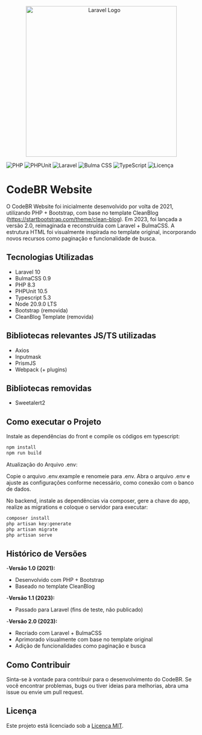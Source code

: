 <p align="center"><a href="https://laravel.com" target="_blank"><img src="https://raw.githubusercontent.com/laravel/art/master/logo-lockup/5%20SVG/2%20CMYK/1%20Full%20Color/laravel-logolockup-cmyk-red.svg" width="400" alt="Laravel Logo"></a></p>

![PHP](https://img.shields.io/badge/-PHP-777BB4?style=flat-square&logo=php&logoColor=white) ![PHPUnit](https://img.shields.io/badge/PHPUnit-1F425F.svg?style=flat-square&logo=php&logoColor=white&color=777BB4) ![Laravel](https://img.shields.io/badge/-Laravel-FF2D20?style=flat-square&logo=laravel&logoColor=white) ![Bulma CSS](https://img.shields.io/badge/-Bulma-00D1B2?style=flat-square&logo=bulma&logoColor=white) ![TypeScript](https://img.shields.io/badge/-TypeScript-3178C6?style=flat-square&logo=typescript&logoColor=white) ![Licença](https://img.shields.io/badge/Licença-MIT-green?style=flat-square)

# CodeBR Website

O CodeBR Website foi inicialmente desenvolvido por volta de 2021, utilizando PHP + Bootstrap, com base no template CleanBlog (https://startbootstrap.com/theme/clean-blog). Em 2023, foi lançada a versão 2.0, reimaginada e reconstruída com Laravel + BulmaCSS. A estrutura HTML foi visualmente inspirada no template original, incorporando novos recursos como paginação e funcionalidade de busca.

## Tecnologias Utilizadas

- Laravel 10
- BulmaCSS 0.9
- PHP 8.3
- PHPUnit 10.5
- Typescript 5.3
- Node 20.9.0 LTS
- Bootstrap (removida)
- CleanBlog Template (removida)

## Bibliotecas relevantes JS/TS utilizadas

- Axios
- Inputmask
- PrismJS
- Webpack (+ plugins)

## Bibliotecas removidas

- Sweetalert2

## Como executar o Projeto

Instale as dependências do front e compile os códigos em typescript:

```bash
npm install
npm run build
```

Atualização do Arquivo .env:

Copie o arquivo .env.example e renomeie para .env.
Abra o arquivo .env e ajuste as configurações conforme necessário, como conexão com o banco de dados.

No backend, instale as dependências via composer, gere a chave do app, realize as migrations e coloque o servidor para executar:

```bash
composer install
php artisan key:generate
php artisan migrate
php artisan serve
```

## Histórico de Versões

-**Versão 1.0 (2021):**

- Desenvolvido com PHP + Bootstrap
- Baseado no template CleanBlog

-**Versão 1.1 (2023):**

- Passado para Laravel (fins de teste, não publicado)

-**Versão 2.0 (2023):**

- Recriado com Laravel + BulmaCSS
- Aprimorado visualmente com base no template original
- Adição de funcionalidades como paginação e busca

## Como Contribuir

Sinta-se à vontade para contribuir para o desenvolvimento do CodeBR. Se você encontrar problemas, bugs ou tiver ideias para melhorias, abra uma issue ou envie um pull request.

## Licença

Este projeto está licenciado sob a [Licença MIT](LICENSE).
